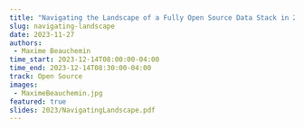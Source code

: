 ```yaml
---
title: "Navigating the Landscape of a Fully Open Source Data Stack in 2023"
slug: navigating-landscape
date: 2023-11-27
authors:
 - Maxime Beauchemin
time_start: 2023-12-14T08:00:00-04:00
time_end: 2023-12-14T08:30:00-04:00
track: Open Source
images:
 - MaximeBeauchemin.jpg
featured: true 
slides: 2023/NavigatingLandscape.pdf
---
```


